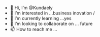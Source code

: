 - 👋 Hi, I’m @Kundaely
- 👀 I’m interested in ...business inovation /
- 🌱 I’m currently learning ...yes
- 💞️ I’m looking to collaborate on ... future 
- 📫 How to reach me ...

<!---
Kundaely/Kundaely is a ✨ special ✨ repository because its `README.md` (this file) appears on your GitHub profile.
You can click the Preview link to take a look at your changes.
--->
